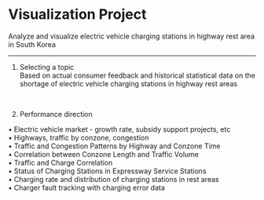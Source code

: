 # Visualization Project


Analyze and visualize electric vehicle charging stations in highway rest area in South Korea<br> 

<hr>

1. Selecting a topic<br>
Based on actual consumer feedback and historical statistical data on the shortage of electric vehicle charging stations in highway rest areas<br>


<br>

2. Performance direction<br>

  • Electric vehicle market - growth rate, subsidy support projects, etc<br>
  • Highways, traffic by conzone, congestion<br>
  • Traffic and Congestion Patterns by Highway and Conzone Time<br>
  • Correlation between Conzone Length and Traffic Volume<br>
  • Traffic and Charge Correlation<br>
  • Status of Charging Stations in Expressway Service Stations<br>
  • Charging rate and distribution of charging stations in rest areas<br>
  • Charger fault tracking with charging error data<br>

